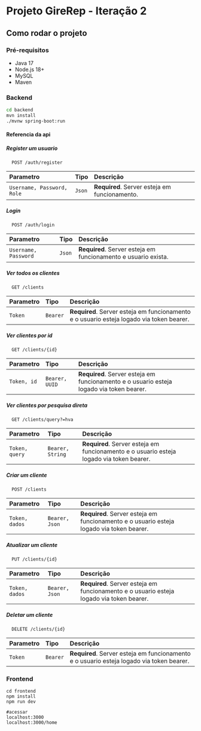 # Projeto GireRep - Iteração 2

## Como rodar o projeto

### Pré-requisitos

- Java 17
- Node.js 18+
- MySQL
- Maven

### Backend

```bash
cd backend
mvn install
./mvnw spring-boot:run
```

#### Referencia da api

##### Register um usuario

```SHELL
  POST /auth/register
```

| Parametro | Tipo     | Descrição                |
| :-------- | :------- | :------------------------- |
| `Username, Password, Role` | `Json` | **Required**. Server esteja em funcionamento. |

##### Login

```SHELL
  POST /auth/login
```

| Parametro | Tipo     | Descrição                |
| :-------- | :------- | :------------------------- |
| `Username, Password` | `Json` | **Required**. Server esteja em funcionamento e usuario exista. |

##### Ver todos os clientes 

```SHELL
  GET /clients
```

| Parametro | Tipo     | Descrição                |
| :-------- | :------- | :------------------------- |
| `Token` | `Bearer` | **Required**. Server esteja em funcionamento e o usuario esteja logado via token bearer. |

##### Ver clientes por id

```SHELL
  GET /clients/{id}
```

| Parametro | Tipo     | Descrição                |
| :-------- | :------- | :------------------------- |
| `Token, id` | `Bearer, UUID` | **Required**. Server esteja em funcionamento e o usuario esteja logado via token bearer. |

##### Ver clientes por pesquisa direta

```SHELL
  GET /clients/query?=hva
```

| Parametro | Tipo     | Descrição                |
| :-------- | :------- | :------------------------- |
| `Token, query` | `Bearer, String` | **Required**. Server esteja em funcionamento e o usuario esteja logado via token bearer. |

##### Criar um cliente

```SHELL
  POST /clients
```

| Parametro | Tipo     | Descrição                |
| :-------- | :------- | :------------------------- |
| `Token, dados` | `Bearer, Json` | **Required**. Server esteja em funcionamento e o usuario esteja logado via token bearer. |

##### Atualizar um cliente

```SHELL
  PUT /clients/{id}
```

| Parametro | Tipo     | Descrição                |
| :-------- | :------- | :------------------------- |
| `Token, dados` | `Bearer, Json` | **Required**. Server esteja em funcionamento e o usuario esteja logado via token bearer. |

##### Deletar um cliente

```SHELL
  DELETE /clients/{id}
```

| Parametro | Tipo     | Descrição                |
| :-------- | :------- | :------------------------- |
| `Token` | `Bearer` | **Required**. Server esteja em funcionamento e o usuario esteja logado via token bearer. |


### Frontend

```
cd frontend
npm install
npm run dev

#acessar
localhost:3000 
localhost:3000/home
```

